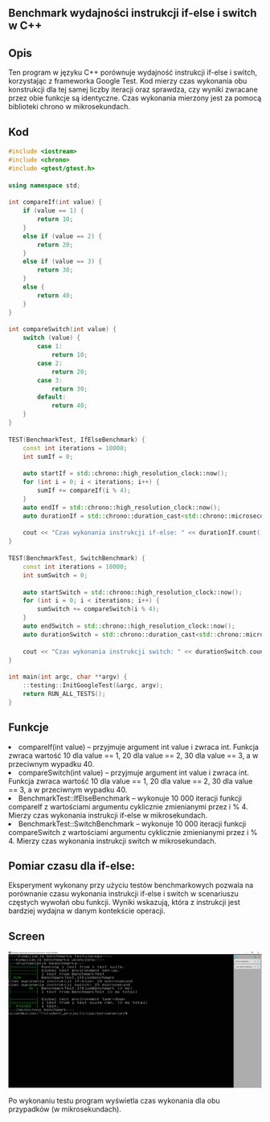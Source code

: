 ## Benchmark wydajności instrukcji if-else i switch w C++
## Opis
Ten program w języku C++ porównuje wydajność instrukcji if-else i switch, korzystając z frameworka Google Test. Kod mierzy czas wykonania obu konstrukcji dla tej samej liczby iteracji oraz sprawdza, czy wyniki zwracane przez obie funkcje są identyczne. Czas wykonania mierzony jest za pomocą biblioteki chrono w mikrosekundach.

## Kod
~~~~ cpp 
#include <iostream>
#include <chrono>
#include <gtest/gtest.h>

using namespace std;

int compareIf(int value) {
    if (value == 1) {
        return 10;
    }
    else if (value == 2) {
        return 20;
    }
    else if (value == 3) {
        return 30;
    }
    else {
        return 40;
    }
}

int compareSwitch(int value) {
    switch (value) {
        case 1:
            return 10;
        case 2:
            return 20;
        case 3:
            return 30;
        default:
            return 40;
    }
}

TEST(BenchmarkTest, IfElseBenchmark) {
    const int iterations = 10000;
    int sumIf = 0;

    auto startIf = std::chrono::high_resolution_clock::now();
    for (int i = 0; i < iterations; i++) {
        sumIf += compareIf(i % 4);
    }
    auto endIf = std::chrono::high_resolution_clock::now();
    auto durationIf = std::chrono::duration_cast<std::chrono::microseconds>(endIf - startIf);

    cout << "Czas wykonania instrukcji if-else: " << durationIf.count() << " mikrosekund" << endl;
}

TEST(BenchmarkTest, SwitchBenchmark) {
    const int iterations = 10000;
    int sumSwitch = 0;

    auto startSwitch = std::chrono::high_resolution_clock::now();
    for (int i = 0; i < iterations; i++) {
        sumSwitch += compareSwitch(i % 4);
    }
    auto endSwitch = std::chrono::high_resolution_clock::now();
    auto durationSwitch = std::chrono::duration_cast<std::chrono::microseconds>(endSwitch - startSwitch);

    cout << "Czas wykonania instrukcji switch: " << durationSwitch.count() << " mikrosekund" << endl;
}

int main(int argc, char **argv) {
    ::testing::InitGoogleTest(&argc, argv);
    return RUN_ALL_TESTS();
}
~~~~


## Funkcje
<li>compareIf(int value) – przyjmuje argument int value i zwraca int. Funkcja zwraca wartość
10 dla value == 1, 20 dla value == 2, 30 dla value == 3, a w przeciwnym wypadku 40.<br/>

<li>compareSwitch(int value) – przyjmuje argument int value i zwraca int. Funkcja zwraca wartość
10 dla value == 1, 20 dla value == 2, 30 dla value == 3, a w przeciwnym wypadku 40.<br/>

<li>BenchmarkTest::IfElseBenchmark – wykonuje 10 000 iteracji funkcji compareIf z wartościami argumentu 
cyklicznie zmienianymi przez i % 4. Mierzy czas wykonania instrukcji if-else w mikrosekundach.<br/>

<li>BenchmarkTest::SwitchBenchmark – wykonuje 10 000 iteracji funkcji compareSwitch z wartościami argumentu 
cyklicznie zmienianymi przez i % 4. Mierzy czas wykonania instrukcji switch w mikrosekundach.<br/>

## Pomiar czasu dla if-else:

Eksperyment wykonany przy użyciu testów benchmarkowych pozwala na porównanie czasu wykonania instrukcji if-else i switch w scenariuszu częstych wywołań obu funkcji. Wyniki wskazują, która z instrukcji jest bardziej wydajna w danym kontekście operacji.

## Screen

![screen](zrzut.png)

Po wykonaniu testu program wyświetla czas wykonania dla obu przypadków (w mikrosekundach).
